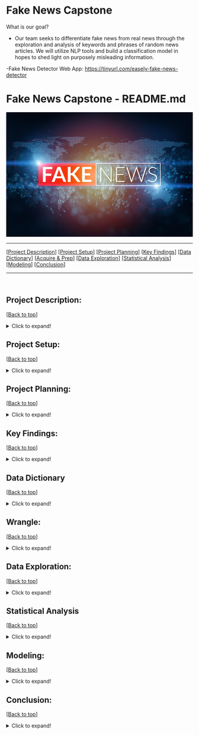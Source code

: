 # Fake News Capstone

What is our goal?
- Our team seeks to differentiate fake news from real news through the exploration and analysis of keywords and phrases of random news articles. We will utilize NLP tools and build a classification model in hopes to shed light on purposely misleading information.

-Fake News Detector Web App: https://tinyurl.com/easely-fake-news-detector

# <a name="top"></a> Fake News Capstone - README.md
![Fake News](Photos/fof.jpg)
***
[[Project Description](#project_description)]
[[Project Setup](#setup)]
[[Project Planning](#planning)]
[[Key Findings](#findings)]
[[Data Dictionary](#dictionary)]
[[Acquire & Prep](#acquire_and_prep)]
[[Data Exploration](#explore)]
[[Statistical Analysis](#stats)]
[[Modeling](#model)]
[[Conclusion](#conclusion)]
___
​
## <a name="project_description"></a>Project Description:
[[Back to top](#top)]

<details>
  <summary>Click to expand!</summary>

### Description
- Within this project we will be using the fake news dataset acquired from the Kaggle database.
- We will clean the data through tokenizing, lemmatizing, vectorizing, and removing stop words.
- Then we will explore the data through bigrams and trigrams, while also generating word clouds. 
- Lastly we will make a model that can accurately identify fake news articles.

### Goals
- Create a classification model that can accurately identify fake news and real news articles while utilizing NLP tools like NLTK, Sentiment Analysis, and TF-IDF Vectorizer in addition to the standard data science tools.
- Our secondary goal is to create a public web application that can be used to identify fake news.
- After acquiring our MVP, we would like to create a deep learning model.

### Where did you get the data?
- We acquired the data from the Kaggle online database.

### Data Contents:
- 20,826 unqiue Real articles
- 17,903 unique Fake articles
- 38,729 total unique articles
- date of when the article was posted.
- subject of article
- title of article
- text of article
- clean_title
- clean_text
- is_fake
- title_polarity
- title_subjectivity
- text_polarity
- text_subjectivity

### Link to data: 
https://www.kaggle.com/clmentbisaillon/fake-and-real-news-dataset?select=Fake.csv

</details>

## <a name="setup"></a>Project Setup: 
[[Back to top](#top)]

<details>
  <summary>Click to expand!</summary>

***
    
### Dependencies:

***
 
- utilities.py
        - Follow the instructions to use the latest features
- python
- pandas
- nltk
- re
- numpy
- matplotlib.pyplot
- seaborn
- wordcloud
- PIL
- Scipy
- Sklearn

***
    
### Steps to recreate:
    
***
    - Clone this repository
    - Install utilities.py according to the instructions
    Setup env.py
    - Follow the instructions in the notebook for acquiring the data from GitHub if it's the first time running the notebook

***
    
</details>

## <a name="planning"></a>Project Planning: 
[[Back to top](#top)]
    
<details>
  <summary>Click to expand!</summary>

### Projet Outline:
    
- Acquisition of data through Kaggles online database.

- Prepare and clean data with python/NLP tools - Jupyter Labs
    - Tokenize
    - Lemmatize
    - Remove stop words
    - Vectorize

- Explore data
    - Identify top 10 words in fake news and real news articales.
    - Compare the proportion of words that show up in fake news vs real news.
    - Generate bigrams and trigrams to visualize two to three word sequences and their relationships to fake or real news.
    - Generate single word, bigram, trigram, word clouds to vizualize reiterations for specific words and word sequences.
    - Calculate TF, IDF, TF-IDF.
    - Create a final explore.py with helper fucntions

- Feature Engineering (after MVP)
    - Use sentiment anaylis to add extra features to second iteration model.
    - Add more features based on findings in exploration.

- Modeling
    - Establish baseline
    - Evaluate training data on each calssifcation model type
    - Select MVP model
    - Create final model.py with helper functions

- Presentation
    - Finalize README
    - Create story board
    - Write script
    - Create MVP presentation
    - Practice presentation
    - Record
        
### Hypothesis
- Fake news articles are more prone to be polarized and subjective.
- Text polarity for fake news is less negative than the real news news articles.
- Text subjectivity of fake news articles is less subjective than real news articles.

### Target variable
- is_fake (If the news article is fake news)

</details>

    
## <a name="findings"></a>Key Findings:
[[Back to top](#top)]

<details>
  <summary>Click to expand!</summary>

### Explore:
- Findings: 

### Statistics:
- Findings: 

### Modeling:
- Findings: The most reliable model was the logistic regression model with an in sample accuracy of .99 and an out of sample accuarcy of .98.

***
</details>

## <a name="dictionary"></a>Data Dictionary  
[[Back to top](#top)]

<details>
  <summary>Click to expand!</summary>

### Data Used
    
| Attribute | Definition | Data Type |
| ----- | ----- | ----- |
| title  |  The title of the article | string |     
| text |  The text of the article | string |    
| subject | The subject of the article | string |
| date | The date at which the article was posted | string |  
|target|
| is_fake | If the news article is fake news | boolean |
| clean_title | Cleaned text of articles | string |
| clean_text | Cleaned title of articles | string |
| title_polarity | 1 to -1 the more negative, the more polarization in the article | float |
| title_subjectivity | 0 to 1 the closer to one the more subjective the title is | float |
| text_polarity | 1 to -1 the more negative, the more polarization in the article | float |
| text_subjectivity | 0 to 1 the closer to one the more subjective the article is  | float |
</details>

## <a name="wrangle"></a>Wrangle:
[[Back to top](#top)]

<details>
  <summary>Click to expand!</summary>

### Wrangle.py:
- Gather fake news dataset from Kaggle online database.

### Prepare Data
- To clean the data we had to:
    - Lemmatized
    - Tokenize
    - Vectorized 
    - Remove stop words
    - Remove duplicate rows
    - Remove nulls and NANs

| Function Name | Purpose |
| ----- | ----- |
| _nlp_clean_titles_and_text | This function takes in a dataframe and applies, tokenize, lemmatize, basic_clean, and removes all stop words for each csv file. |
| nlp_basic_clean |  |
| nlp_tokenize |  |
| nlp_remove_stopwords |  |
| nlp_lemmatize |  |
    
- From here we :
    - Combined the two csv files (fake.csv, real.csv)
    - Set the date to data time format
    - 

| Function Name | Purpose |
| ----- | ----- |
| _combine_csv_files | This function  |
| _determine_value_in_correct_format |  |
| _standardize_dates |  |
| _drop_empty_rows |  |
| wrangle_articles |  |

​
***
    
</details>

## <a name="explore"></a>Data Exploration:
[[Back to top](#top)]

<details>
  <summary>Click to expand!</summary>

***   
    
Findings 1:
![title](Photos/percentFakevsReal.png)
 
### Takeaways:
    -  We found that the the most common fake news words were time, one, donald, people, clinton
    
***   
    
Findings 2:
![title](Photos/word_clouds_rfa2.png)
 
### Takeaways:   
    - Said and donald trump are the tope two words in the fake news related articles. 
    -     - Said and donald trump are the top two words in the fake news related articles. 
    - This could be related to some quates that were infered by the press. (id like to look into this deeper and actualy compare if these statments match what trump acutaly said)
    
***

Findings 3:
![title](Photos/fake_bigrams.png)

### Takeaways:   
    - The bigrams for fake news articles are filled with "in house" events and places such as supreme count, republican party, and trumps twitter tag. 

***   
    
Findings 4:
![title](Photos/real_bigrams.png)

### Takeaways:   
    - The bigrams for real news are filled with phrases that represent world events and significant moments in time. 
    
***   
    
Findings 5:
![title](Photos/trump_fake_cloud.png)

### Takeaways:   
    - This visual represents the word frequency in the articles contraining the word trump (52% of all articles), and that are considered fake news.
    
***
    
Findings 6:
![title](Photos/fake_trigrams.png)

### Takeaways:   
    -
    
***
    
Findings 7:
![title](Photos/real_trigrams.png)

### Takeaways:   
    -
 
***
    
Findings 8:
![title](Photos/pol_sub.png)

### Takeaways:   
    -

***
    
Findings 9: (Term Ferquency)
![title](Photos/TF.png)

### Takeaways:   
    - 

***
    
Findings 10: (Inverse Document Frequency)
![title](Photos/IDF.png)

### Takeaways:   
    - 

***
    
Findings 11: (TF-IDF)
![title](Photos/TF-IDF.png)

### Takeaways:   
    -
    
    
    
### Explore.py 
| Function Name | Definition |
| ------------ | ------------- |
| _show_counts_and_ratios | This fucntion takes in a dataframe and column name. Will produce a valuecounts for each label and the percetage of the data it represents |
| _percentFakevsReal | This function takes in word_counts and returns a horizontal bar plot of the proportions of Fake vs Real news for the 20 most common words |
| _wordcounts_all | This function takes in word_counts. Makes sure all words for 'fake' and 'all' are greater than 10. Generates a ratio column of fake words to all words and returns a dataframe of all the word counts and ratios for all, fake, and real words |
| _wordcount_fake | This function takes in word_counts. Makes sure all words for 'fake' and 'real' are greater than 10. Generates a ratio column of fake words to real words and returns a dataframe of all the word counts and ratios for all, fake, and real words|
| _wordcount_real | This function takes in word_counts. Makes sure all words for 'fake' and 'real' are greater than 10. Generates a ratio column of real words to fake words and returns a dataframe of all the word counts and ratios for all, fake, and real words |
| _word_clouds_rfa | This function takes in all_words, fake_words, real_words. generates a word cloud for each aurgument with a fig size of (10, 8) and titles of all_cloud, fake_cloud, real_cloud. Returns a set of word clouds for all_words, fake_words, real_words |
| _fake_bigrams | This function takes in fake_words. Generates a horizonalt bar chart with x and y labels for the top 20 fake bigrams. |
| _real_bigrams | This function takes in real_words. Generates a horizontal bar chart with x and y labels for the top 20 real bigrams.  |
| _fake_trigrams | This function takes in fake_words. Generates a horizontal bar chart with x and y labels for the top 20 fake trigrams.  |
| _real_trigrams | This function takes in real_words. Generates a horizontal bar chart with x and y labels for the top 20 real trigrams.  |


***

</details>    

## <a name="stats"></a>Statistical Analysis
[[Back to top](#top)]
<details>
  <summary>Click to expand!</summary>

### Stats
*****
- **Stat Test 1**:
*****
    - confidence_level = .95
    - a = 1 - confidence_level
   *** 
    - T-Test:
        - HO: "The mean text polarity of fake news is the not more negative than real news"
        - HA: "The mean text polarity of fake news is more negative than real news"
   *** 
    - t-stat:  3.3195
    - p-value: 0.0009
    - Result: We fail to reject the null hypothesis:  The mean text polarity of fake news is the not more negative than real news

   *** 

*****
- **Stat Test 2**:
*****
    - confidence_level = .95
    - a = 1 - confidence_level
   *** 
    - T-Test:
        - HO: "The mean text subjectivity of fake news is the not more subjective than real news"
        - HA: "The mean text subjectivity of fake news is more subjective than real news"
   *** 
    - t-stat: 74.0828
    - p-value: 0.00
    - Result: We reject the null hypothesis. We move forward with the alternative hypothesis:  The mean text subjectivity of fake news is more subjective than real news

   *** 

</details>  

## <a name="model"></a>Modeling:
[[Back to top](#top)]
<details>
  <summary>Click to expand!</summary>

Summary of modeling choices...
        
### Models
- Will run the following models:
    - Logistic Regression
    - Decision Tree
    - Random Forest
    - K Nearest Neighbors


### Baseline Model

Mode = is_fake = False
Accuracy: .5484


### Model 1 (Logistic Regression)
    
- Training/In-Sample:
    - Accuracy: .99
    - Recall False: .99 
    - Recall True: .98
    
- Validation/Out-of-Sample 
    - Accuracy: .98
    - Recall False: .99
    - Recall True: .97
    
### Model 2 (Decision Tree)
    
- Training/In-Sample: 
    - Accuracy: .91 
    - Recall False: .94
    - Recall True: .88
    
- Validation/Out-of-Sample:
    - Accuracy: .90
    - Recall False: .93
    - Recall True: .86

### Model 3 (Random Forest)
    
- Training/In-Sample: 
    - Accuracy: .96
    - Recall False: .98
    - Recall True: .93
    
- Validation/Out-of-Sample:
    - Accuracy: .95
    - Recall False: .97
    - Recall True: .92
    
### Model 4 (K Nearest Neighbors)
    
- Training/In-Sample: 
    - Accuracy: .89
    - Recall False: .97
    - Recall True: .78
    
- Validation/Out-of-Sample:
    - Accuracy: .84
    - Recall False: .96
    - Recall True: .70


### Model.py 
| Function Name | Definition |
| ------------ | ------------- |
|  |  |


### Use Table below as a template for all Modeling results for easy comparison:

| Model | Training/In Sample Accuracy | Validation/Out of Sample Accuracy | In Sample Recall False | In Sample Recall True | Out of Sample Recall False | Out of Sample Recall True |
| ------------------- | ----| --- | --- | --- | --- | --- |
| Logistic Regression | .99 | .98 | .99 | .98 | .99 | .97 |
| Decision Tree       | .91 | .90 | .94 | .88 | .93 | .86 |
| Random Forest       | .96 | .95 | .98 | .93 | .97 | .92 |
| K Nearest Neighbors | .89 | .84 | .97 | .78 | .96 | .70 |


## Best Model:
- Logistic Regression

- Why did you choose this model?
    - This model had the overall highst accuracy of .99 in sample and .98 out of sample.
    - This mode l also had the least amount of overfitting with only a 1% decrease from in sample to out of sample tests.
    - This model also had one of the best recal scores (number of fake news articles predicted / the actual number of fake news articles)
    
## Testing the Model

- Model Test Results
     - Accuracy: .98
     - Recall False: .99
     - Recall True: .97

***

</details>  

## <a name="conclusion"></a>Conclusion:
[[Back to top](#top)]
<details>
  <summary>Click to expand!</summary>



    

</details>  

>>>>>>>>>>>>>>>
